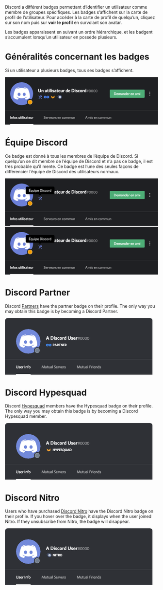 <!-- TITLE: Badges -->
<!-- SUBTITLE: Informations concernant les différents badges des utilisateurs de Disord -->

Discord a différent badges permettant d’identifier un utilisateur comme membre de groupes spécifiques. Les badges s’affichent sur la carte de profil de l’utilisateur. Pour accéder à la carte de profil de quelqu’un, cliquez sur son nom puis sur **voir le profil** en survolant son avatar.

Les badges apparaissent en suivant un ordre hiérarchique, et les badgent s’accumulent lorsqu’un utilisateur en possède plusieurs.

# Généralités concernant les badges
Si un utilisateur a plusieurs badges, tous ses badges s’affichent.

![Aperçu Badges](/uploads/fr/badges-general.png "Un aperçu général des badges")

# Équipe Discord
Ce badge est donné à tous les membres de l’équipe de Discord. Si quelqu’un se dit membre de l’équipe de Discord et n’a pas ce badge, il est très probable qu’il mente. Ce badge est l’une des seules façons de différencier l’équipe de Discord des utilisateurs normaux.

![Badges Staff](/uploads/fr/badges-staff.png "Badges Staff")
![Badges Staff](/uploads/fr/badges-staff.png "Le badge d’un membre de l’équipe")

# Discord Partner
Discord [Partners](/partner) have the partner badge on their profile. The only way you may obtain this badge is by becoming a Discord Partner. 

![Newpartnerbadge](/uploads/badges/newpartnerbadge.png "A Discord Partner Badge")
# Discord Hypesquad
Discord [Hypesquad](/hypesquad) members have the Hypesquad badge on their profile. The only way you may obtain this badge is by becoming a Discord Hypesquad member.

![Hypesquadbadge](/uploads/badges/newhypesquadbadge.png "A Hypesquad Member's Badge")
# Discord Nitro
Users who have purchased [Discord Nitro](/nitro) have the Discord Nitro badge on their profile. If you hover over the badge, it displays when the user joined Nitro. If they unsubscribe from Nitro, the badge will disappear. 

![Nitrobadge](/uploads/badges/newnitrobadge.png "A Nitro Discord User's Badge")